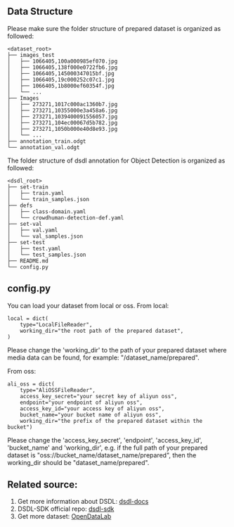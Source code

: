 
## Data Structure
Please make sure the folder structure of prepared dataset is organized as followed:

```
<dataset_root>
├── images_test
│   ├── 1066405,100a000985ef070.jpg
│   ├── 1066405,138f000e0722fb6.jpg
│   ├── 1066405,145000347015bf.jpg
│   ├── 1066405,19c000252c07c1.jpg
│   ├── 1066405,1b8000ef60354f.jpg
│   └── ...
├── Images
│   ├── 273271,1017c000ac1360b7.jpg
│   ├── 273271,10355000e3a458a6.jpg
│   ├── 273271,1039400091556057.jpg
│   ├── 273271,104ec00067d5b782.jpg
│   ├── 273271,1050b000e40d8e93.jpg
│   └── ...
├── annotation_train.odgt
└── annotation_val.odgt
```

The folder structure of dsdl annotation for Object Detection is organized as followed:

```
<dsdl_root>
├── set-train
│   ├── train.yaml
│   └── train_samples.json
├── defs
│   ├── class-domain.yaml
│   └── crowdhuman-detection-def.yaml
├── set-val
│   ├── val.yaml
│   └── val_samples.json
├── set-test
│   ├── test.yaml
│   └── test_samples.json
├── README.md
└── config.py
```

## config.py
You can load your dataset from local or oss.
From local:

```
local = dict(
    type="LocalFileReader",
    working_dir="the root path of the prepared dataset",
)
```

Please change the 'working_dir' to the path of your prepared dataset where media data can be found,
for example: "<root>/dataset_name/prepared".

From oss:

```
ali_oss = dict(
    type="AliOSSFileReader",
    access_key_secret="your secret key of aliyun oss",
    endpoint="your endpoint of aliyun oss",
    access_key_id="your access key of aliyun oss",
    bucket_name="your bucket name of aliyun oss",
    working_dir="the prefix of the prepared dataset within the bucket")
```

Please change the 'access_key_secret', 'endpoint', 'access_key_id', 'bucket_name' and 'working_dir',
e.g. if the full path of your prepared dataset is "oss://bucket_name/dataset_name/prepared", then the working_dir should be "dataset_name/prepared".

## Related source:
1. Get more information about DSDL: [dsdl-docs](https://opendatalab.github.io/dsdl-docs/)
2. DSDL-SDK official repo: [dsdl-sdk](https://github.com/opendatalab/dsdl-sdk/)
3. Get more dataset: [OpenDataLab](https://opendatalab.com/)

